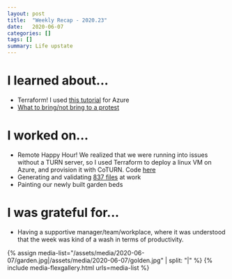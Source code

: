 ```yaml
---
layout: post
title:  "Weekly Recap - 2020.23"
date:   2020-06-07
categories: []
tags: []
summary: Life upstate
---
```


# I learned about... #
- Terraform! I used [this tutorial](https://learn.hashicorp.com/terraform/azure/intro_az) for Azure
- [What to bring/not bring to a protest](https://www.instagram.com/p/CA0jzCdg_vR/)

# I worked on... #
- Remote Happy Hour! We realized that we were running into issues without a TURN server, so I used Terraform to deploy a linux VM on Azure, and provision it with CoTURN. Code [here](https://github.com/abethcrane/remote-happy-hour/tree/master/terraform)
- Generating and validating [837 files](https://therabill.zendesk.com/hc/en-us/articles/360006846471-How-to-Read-an-EDI-837-File-Overview) at work
- Painting our newly built garden beds

# I was grateful for... #
- Having a supportive manager/team/workplace, where it was understood that the week was kind of a wash in terms of productivity.

{% assign media-list="/assets/media/2020-06-07/garden.jpg|/assets/media/2020-06-07/golden.jpg" | split: "|" %}
{% include media-flexgallery.html urls=media-list %}